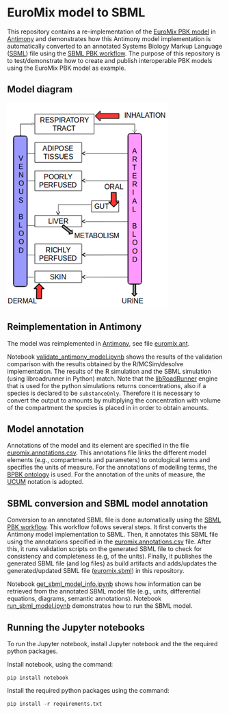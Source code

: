 # EuroMix model to SBML

This repository contains a re-implementation of the [EuroMix PBK model](https://doi.org/10.1016/j.fct.2020.111440) in [Antimony](https://tellurium.readthedocs.io/en/latest/antimony.html) and demonstrates how this Antimony model implementation is automatically converted to an annotated Systems Biology Markup Language ([SBML](https://sbml.org/)) file using the [SBML PBK workflow](https://github.com/jwkruisselbrink/sbml-pbk-workflow). The purpose of this repository is to test/demonstrate how to create and publish interoperable PBK models using the EuroMix PBK model as example.

## Model diagram

![Model diagram of the EuroMix PBK model](euromix-pbk-model.png)

## Reimplementation in Antimony

The model was reimplemented in [Antimony](https://tellurium.readthedocs.io/en/latest/antimony.html), see file [euromix.ant](model/euromix.ant).

Notebook [validate_antimony_model.ipynb](notebooks/validate_antimony_model.ipynb) shows the results of the validation comparison with the results obtained by the R/MCSim/desolve implementation. The results of the R simulation and the SBML simulation (using libroadrunner in Python) match. Note that the [libRoadRunner](https://www.libroadrunner.org/) engine that is used for the python simulations returns concentrations, also if a species is declared to be `substanceOnly`. Therefore it is necessary to convert the output to amounts by multiplying the concentration with volume of the compartment the species is placed in in order to obtain amounts.

## Model annotation

Annotations of the model and its element are specified in the file [euromix.annotations.csv](model/euromix.annotations.csv). This annotations file links the different model elements (e.g., compartments and parameters) to ontological terms and specifies the units of measure. For the annotations of modelling terms, the [BPBK ontology](http://obofoundry.org/ontology/pbpko) is used. For the annotation of the units of measure, the [UCUM](https://ucum.org/) notation is adopted.

## SBML conversion and SBML model annotation

Conversion to an annotated SBML file is done automatically using the [SBML PBK workflow](https://github.com/jwkruisselbrink/sbml-pbk-workflow). This workflow follows several steps. It first converts the Antimony model implementation to SBML. Then, it annotates this SBML file using the annotations specified in the [euromix.annotations.csv](model/euromix.annotations.csv) file. After this, it runs validation scripts on the generated SBML file to check for consistency and completeness (e.g, of the units). Finally, it publishes the generated SBML file (and log files) as build artifacts and adds/updates the generated/updated SBML file ([euromix.sbml](model/euromix.sbml)) in this repository.

Notebook [get_sbml_model_info.ipynb](notebooks/get_sbml_model_info.ipynb) shows how information can be retrieved from the annotated SBML model file (e.g., units, differential equations, diagrams, semantic annotations). Notebook [run_sbml_model.ipynb](notebooks/run_sbml_model.ipynb) demonstrates how to run the SBML model.

## Running the Jupyter notebooks

To run the Jupyter notebook, install Jupyter notebook and the the required python packages.

Install notebook, using the command:

```
pip install notebook
```

Install the required python packages using the command:

```
pip install -r requirements.txt
```
